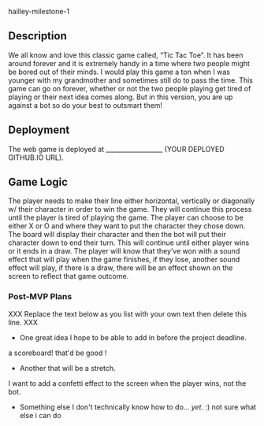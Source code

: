 hailley-milestone-1

## Description

We all know and love this classic game called, “Tic Tac Toe”. It has been around forever and it is extremely handy in a time where two people might be bored out of their minds. I would play this game a ton when I was younger with my grandmother and sometimes still do to pass the time. This game can go on forever, whether or not the two people playing get tired of playing or their next idea comes along. But in this version, you are up against a bot so do your best to outsmart them!


## Deployment

The web game is deployed at __________________ (YOUR DEPLOYED GITHUB.IO URL).


## Game Logic
The player needs to make their line either horizontal, vertically or diagonally w/ their character in order to win the game. They will continue this process until the player is tired of playing the game. The player can choose to be either X or O and where they want to put the character they chose down. The board will display their character and then the bot will put their character down to end their turn. This will continue until either player wins or it ends in a draw. The player will know that they’ve won with a sound effect that will play when the game finishes, if they lose, another sound effect will play, if there is a draw, there will be an effect shown on the screen to reflect that game outcome.


### Post-MVP Plans

XXX Replace the text below as you list with your own text then delete this line. XXX

- One great idea I hope to be able to add in before the project deadline.

a scoreboard! that'd be good ! 

- Another that will be a stretch.

I want to add a confetti effect to the screen when the player wins, not the bot. 

- Something else I don't technically know how to do... *yet*. :)
not sure what else i can do 

